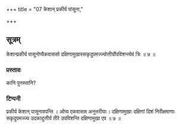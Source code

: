 +++
title = "07 केशान् प्रकीर्य पांसूना,"

+++
## सूत्रम्
केशान्प्रकीर्य पासूनोप्यैकवाससो दक्षिणामुखास्सकृदुपमज्ज्योत्तीर्योपविशन्त्येवं त्रिः ॥ ७ ॥  
### प्रस्तावः
कानि पुनस्तानि?
### टिप्पनी
प्रकीर्य केशान् पासूनावपन्ति । ओप्य एकवासस अनुत्तरीयाः। दक्षिणामुखाः दक्षिणां दिशं निरीक्षमाणाः सकृदुपमज्ज्य उदकादुत्तीर्य तीरे उपविशन्ति दक्षिणामुखा एव ॥ ७ ॥  
